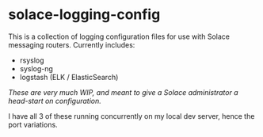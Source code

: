 # solace-logging-config

This is a collection of logging configuration files for use with Solace messaging routers.  Currently includes:

 - rsyslog
 - syslog-ng
 - logstash (ELK / ElasticSearch)
 
_These are very much WIP, and meant to give a Solace administrator a head-start on configuration._

I have all 3 of these running concurrently on my local dev server, hence the port variations.



